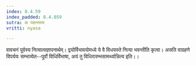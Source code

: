 ```yaml
---
index: 8.4.59
index_padded: 8.4.059
sutra: वा पदान्तस्य
vritti: nyasa

---
```

वावचनं पूर्वस्य नित्यात्वज्ञापनार्थम्। द्वयोर्विभावयोमध्ये ये वै विधयस्ते नित्या भवन्तीति कृत्वा। असति वाग्रहणे विपर्ययः सम्भाव्येत--पूर्वो विधिर्विभाषा, अयं तु विधिरारम्भसामर्थ्यान्नित्य इति।।